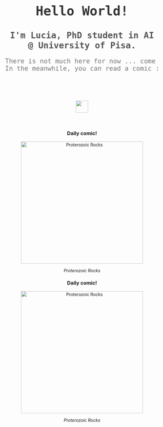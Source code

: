 

<div align="center">

  <h1 style="font-size: 3em; font-family: 'Source Code Pro', monospace; color: #333;">Hello World!</h1>
  
  <h2 style="font-size: 2em; font-family: 'Source Code Pro', monospace; color: #555;">I'm Lucia, PhD student in AI @ University of Pisa.</h2>
  
  <pre style="font-size: 1.5em; font-family: 'Source Code Pro', monospace; color: #777;">
There is not much here for now ... come back later! 
In the meanwhile, you can read a comic :)
  </pre>

  <br><br>

  <img src="https://raw.githubusercontent.com/innng/innng/master/assets/kyubey.gif" height="40" />
  <br><br><br>

</div>

<div align="center">
  <h3>Daily comic!</h3>
  <img src="https://imgs.xkcd.com/comics/proterozoic_rocks.png" alt="Proterozoic Rocks" width="400"/>
  <p><em>Proterozoic Rocks</em></p>
</div>

<div align="center">
  <h3>Daily comic!</h3>
  <img src="https://imgs.xkcd.com/comics/proterozoic_rocks.png" alt="Proterozoic Rocks" width="400"/>
  <p><em>Proterozoic Rocks</em></p>
</div>
